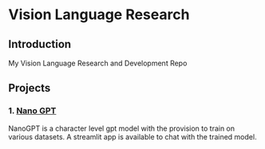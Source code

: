 # Vision Language Research

## Introduction

My Vision Language Research and Development Repo 

## Projects

### 1. [Nano GPT](https://github.com/Temiloluwa/nano_gpt)

NanoGPT is a character level gpt model with the provision to train on various datasets.
A streamlit app is available to chat with the trained model.